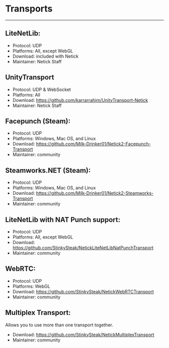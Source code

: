 # Transports

---

## LiteNetLib: 
* Protocol: UDP
* Platforms: All, except WebGL
* Download: included with Netick
* Maintainer: Netick Staff

## UnityTransport 
* Protocol: UDP & WebSocket
* Platforms: All
* Download: https://github.com/karrarrahim/UnityTransport-Netick
* Maintainer: Netick Staff

## Facepunch (Steam):
* Protocol: UDP
* Platforms: Windows, Mac OS, and Linux
* Download: https://github.com/Milk-Drinker01/Netick2-Facepunch-Transport
* Maintainer: community

## Steamworks.NET (Steam):
* Protocol: UDP
* Platforms: Windows, Mac OS, and Linux
* Download: https://github.com/Milk-Drinker01/Netick2-Steamworks-Transport
* Maintainer: community

## LiteNetLib with NAT Punch support: 
* Protocol: UDP
* Platforms: All, except WebGL
* Download: https://github.com/StinkySteak/NetickLiteNetLibNatPunchTransport
* Maintainer: community

## WebRTC:
* Protocol: UDP
* Platforms: WebGL
* Download: https://github.com/StinkySteak/NetickWebRTCTransport
* Maintainer: community

## Multiplex Transport:
Allows you to use more than one transport together.

* Download: https://github.com/StinkySteak/NetickMultiplexTransport
* Maintainer: community


